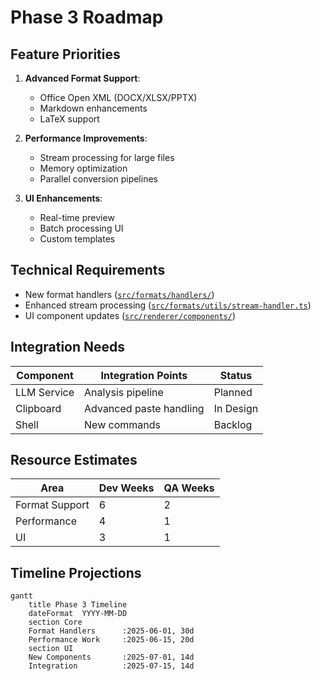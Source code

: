 # Phase 3 Roadmap

## Feature Priorities
1. **Advanced Format Support**:
   - Office Open XML (DOCX/XLSX/PPTX)
   - Markdown enhancements
   - LaTeX support

2. **Performance Improvements**:
   - Stream processing for large files
   - Memory optimization
   - Parallel conversion pipelines

3. **UI Enhancements**:
   - Real-time preview
   - Batch processing UI
   - Custom templates

## Technical Requirements
- New format handlers ([`src/formats/handlers/`](src/formats/handlers/))
- Enhanced stream processing ([`src/formats/utils/stream-handler.ts`](src/formats/utils/stream-handler.ts))
- UI component updates ([`src/renderer/components/`](src/renderer/components/))

## Integration Needs
| Component | Integration Points | Status |
|-----------|--------------------|--------|
| LLM Service | Analysis pipeline | Planned |
| Clipboard | Advanced paste handling | In Design |
| Shell | New commands | Backlog |

## Resource Estimates
| Area | Dev Weeks | QA Weeks |
|------|----------|---------|
| Format Support | 6 | 2 |
| Performance | 4 | 1 |
| UI | 3 | 1 |

## Timeline Projections
```mermaid
gantt
    title Phase 3 Timeline
    dateFormat  YYYY-MM-DD
    section Core
    Format Handlers      :2025-06-01, 30d
    Performance Work     :2025-06-15, 20d
    section UI
    New Components       :2025-07-01, 14d
    Integration          :2025-07-15, 14d